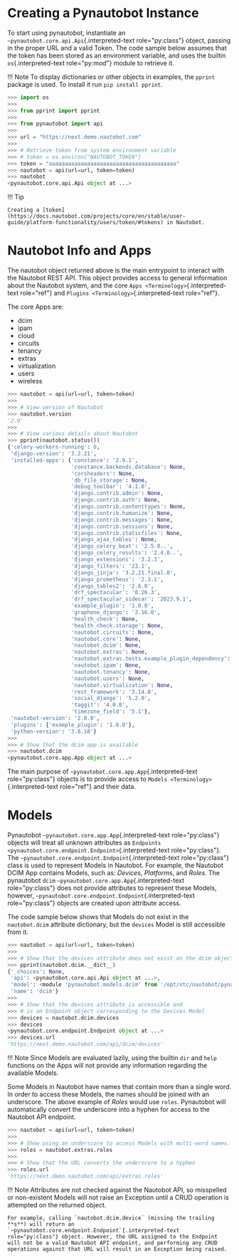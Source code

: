 # Creating a Pynautobot Instance

To start using pynautobot, instantiate an
`~pynautobot.core.api.Api`{.interpreted-text role="py:class"} object,
passing in the proper URL and a valid Token. The code sample below
assumes that the token has been stored as an environment variable, and
uses the builtin `os`{.interpreted-text role="py:mod"} module to
retrieve it.

!!! Note
    To display dictionaries or other objects in examples, the `pprint` package is used. To install it run `pip install pprint`.


``` python
>>> import os
>>>
>>> from pprint import pprint
>>>
>>> from pynautobot import api
>>>
>>> url = "https://next.demo.nautobot.com"
>>>
>>> # Retrieve token from system environment variable
>>> # token = os.environ["NAUTOBOT_TOKEN"]
>>> token = "aaaaaaaaaaaaaaaaaaaaaaaaaaaaaaaaaaaaaaaa"
>>> nautobot = api(url=url, token=token)
>>> nautobot
<pynautobot.core.api.Api object at ...>
```

!!! Tip

    Creating a [token](https://docs.nautobot.com/projects/core/en/stable/user-guide/platform-functionality/users/token/#tokens) in Nautobot.

# Nautobot Info and Apps

The nautobot object returned above is the main entrypoint to interact
with the Nautobot REST API. This object provides access to general
information about the Nautobot system, and the core
`Apps <Terminology>`{.interpreted-text role="ref"} and
`Plugins <Terminology>`{.interpreted-text role="ref"}.

The core Apps are:

-   dcim
-   ipam
-   cloud
-   circuits
-   tenancy
-   extras
-   virtualization
-   users
-   wireless
``` python
>>> nautobot = api(url=url, token=token)
>>>
>>> # View version of Nautobot
>>> nautobot.version
'2.0'
>>>
>>> # View various details about Nautobot
>>> pprint(nautobot.status())
{'celery-workers-running': 0,
 'django-version': '3.2.21',
 'installed-apps': {'constance': '2.9.1',
                    'constance.backends.database': None,
                    'corsheaders': None,
                    'db_file_storage': None,
                    'debug_toolbar': '4.1.0',
                    'django.contrib.admin': None,
                    'django.contrib.auth': None,
                    'django.contrib.contenttypes': None,
                    'django.contrib.humanize': None,
                    'django.contrib.messages': None,
                    'django.contrib.sessions': None,
                    'django.contrib.staticfiles': None,
                    'django_ajax_tables': None,
                    'django_celery_beat': '2.5.0..',
                    'django_celery_results': '2.4.0..',
                    'django_extensions': '3.2.3',
                    'django_filters': '23.1',
                    'django_jinja': '3.2.21.final.0',
                    'django_prometheus': '2.3.1',
                    'django_tables2': '2.6.0',
                    'drf_spectacular': '0.26.3',
                    'drf_spectacular_sidecar': '2023.9.1',
                    'example_plugin': '1.0.0',
                    'graphene_django': '2.16.0',
                    'health_check': None,
                    'health_check.storage': None,
                    'nautobot.circuits': None,
                    'nautobot.core': None,
                    'nautobot.dcim': None,
                    'nautobot.extras': None,
                    'nautobot.extras.tests.example_plugin_dependency': None,
                    'nautobot.ipam': None,
                    'nautobot.tenancy': None,
                    'nautobot.users': None,
                    'nautobot.virtualization': None,
                    'rest_framework': '3.14.0',
                    'social_django': '5.2.0',
                    'taggit': '4.0.0',
                    'timezone_field': '5.1'},
 'nautobot-version': '2.0.0',
 'plugins': {'example_plugin': '1.0.0'},
 'python-version': '3.8.18'}
>>> 
>>> # Show that the dcim app is available
>>> nautobot.dcim
<pynautobot.core.app.App object at ...>
```

The main purpose of `~pynautobot.core.app.App`{.interpreted-text
role="py:class"} objects is to provide access to
`Models <Terminology>`{.interpreted-text role="ref"} and their data.

# Models

Pynautobot `~pynautobot.core.app.App`{.interpreted-text role="py:class"}
objects will treat all unknown attributes as
`Endpoints <pynautobot.core.endpoint.Endpoint>`{.interpreted-text
role="py:class"}. The
`~pynautobot.core.endpoint.Endpoint`{.interpreted-text role="py:class"}
class is used to represent Models in Nautobot. For example, the Nautobot
DCIM App contains Models, such as: *Devices*, *Platforms*, and *Roles*.
The pynautobot `dcim` `~pynautobot.core.app.App`{.interpreted-text
role="py:class"} does not provide attributes to represent these Models,
however, `~pynautobot.core.endpoint.Endpoint`{.interpreted-text
role="py:class"} objects are created upon attribute access.

The code sample below shows that Models do not exist in the
`nautobot.dcim` attribute dictionary, but the `devices` Model is still
accessible from it.

``` python
>>> nautobot = api(url=url, token=token)
>>>
>>> # Show that the devices attribute does not exist on the dcim object
>>> pprint(nautobot.dcim.__dict__)
{'_choices': None,
 'api': <pynautobot.core.api.Api object at ...>,
 'model': <module 'pynautobot.models.dcim' from '/opt/ntc/nautobot/pynautobot/pynautobot/models/dcim.py'>,
 'name': 'dcim'}
>>> 
>>> # Show that the devices attribute is accessible and
>>> # is an Endpoint object corresponding to the Devices Model
>>> devices = nautobot.dcim.devices
>>> devices
<pynautobot.core.endpoint.Endpoint object at ...>
>>> devices.url
'https://next.demo.nautobot.com/api/dcim/devices'
```

!!! Note
    Since Models are evaluated lazily, using the builtin `dir` and `help` functions on the Apps will not provide any information regarding the available Models.

Some Models in Nautobot have names that contain more than a single word.
In order to access these Models, the names should be joined with an
underscore. The above example of *Roles* would use `roles`. Pynautobot
will automatically convert the underscore into a hyphen for access to
the Nautobot API endpoint.

``` python
>>> nautobot = api(url=url, token=token)
>>>
>>> # Show using an underscore to access Models with multi-word names.
>>> roles = nautobot.extras.roles
>>>
>>> # Show that the URL converts the underscore to a hyphen
>>> roles.url
'https://next.demo.nautobot.com/api/extras.roles'
```

!!! Note
    Attributes are not checked against the Nautobot API, so misspelled or non-existent Models will not raise an Exception until a CRUD operation is attempted on the returned object.

    For example, calling `nautobot.dcim.device` (missing the trailing **s**) will return an `~pynautobot.core.endpoint.Endpoint`{.interpreted-text role="py:class"} object. However, the URL assigned to the Endpoint will not be a valid Nautobot API endpoint, and performing any CRUD operations against that URL will result in an Exception being raised.
